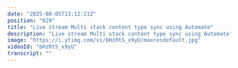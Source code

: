 ```yaml
---
date: "2025-08-05T13:12:21Z"
position: "029"
title: "Live stream Multi stack content type sync using Automate"
description: "Live stream Multi stack content type sync using Automate"
image: "https://i.ytimg.com/vi/bHzRtS_x9yU/maxresdefault.jpg"
videoId: "bHzRtS_x9yU"
transcript: ""
---
```


